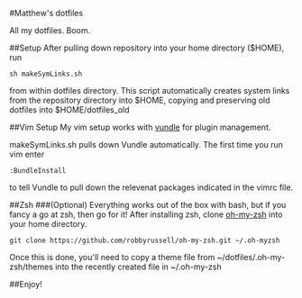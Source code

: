 #Matthew's dotfiles




All my dotfiles. Boom.

##Setup
After pulling down repository into your home directory ($HOME), run
```
sh makeSymLinks.sh
```
from within dotfiles directory. 
This script automatically creates system links from the repository 
directory into $HOME, copying and preserving old dotfiles into $HOME/dotfiles_old

##Vim Setup
My vim setup works with [vundle](https://github.com/gmarik/vundle) for plugin 
management. 

makeSymLinks.sh pulls down Vundle automatically. 
The first time you run vim enter

```
:BundleInstall
```

to tell Vundle to pull down the relevenat packages indicated 
in the vimrc file. 


##Zsh
###(Optional)
Everything works out of the box with bash, but if you fancy a go at zsh, then go for it! 
After installing zsh, clone [oh-my-zsh](https://github.com/robbyrussell/oh-my-zsh) into your home directory. 
```
git clone https://github.com/robbyrussell/oh-my-zsh.git ~/.oh-myzsh
```

Once this is done, you'll need to copy a theme file from ~/dotfiles/.oh-my-zsh/themes into 
the recently created file in ~/.oh-my-zsh

 



##Enjoy!
